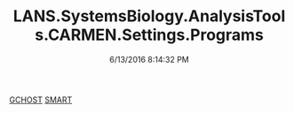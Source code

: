 ﻿---
title: LANS.SystemsBiology.AnalysisTools.CARMEN.Settings.Programs
date: 6/13/2016 8:14:32 PM
---

[GCHOST](T-LANS.SystemsBiology.AnalysisTools.CARMEN.Settings.Programs.GCHOST.html)
[SMART](T-LANS.SystemsBiology.AnalysisTools.CARMEN.Settings.Programs.SMART.html)

